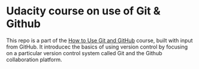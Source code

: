 # Udacity course on use of Git & Github
This repo is a part of the [How to Use Git and GitHub](https://www.udacity.com/course/how-to-use-git-and-github--ud775) course, built with input from GitHub. 
It introducec the basics of using version control by focusing on a particular version control system called Git and the Github collaboration platform.
